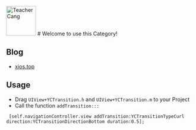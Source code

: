 <img src="http://images2015.cnblogs.com/blog/627165/201512/627165-20151208150601246-154139815.jpg" alt="Teacher Cang" height="80">
# Welcome to use this Category!

## Blog
* [xios.top](http://xios.top/ "牛逼的iOS博客")

## Usage
* Drag `UIView+YCTransition.h` and `UIView+YCTransition.m` to your Project
* Call the function `addTransition:::`
<pre><code> [self.navigationController.view addTransition:YCTransitionTypeCurl direction:YCTransitionDirectionBottom duration:0.5];</code></pre>

